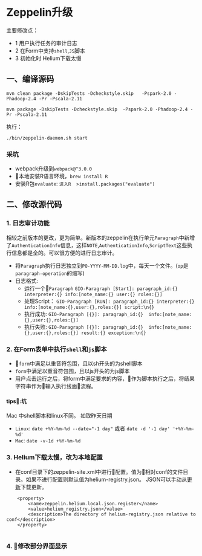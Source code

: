 
# Zeppelin升级

主要修改点：

* 1 用户执行任务的审计日志
* 2 在Form中支持`shell`,`JS`脚本
* 3 初始化时 Helium下载太慢

## 一、编译源码

```
mvn clean package -DskipTests -Dcheckstyle.skip   -Pspark-2.0 -Phadoop-2.4 -Pr -Pscala-2.11
```

```
mvn package -DskipTests -Dcheckstyle.skip  -Pspark-2.0 -Phadoop-2.4 -Pr -Pscala-2.11
```

执行：

```
./bin/zeppelin-daemon.sh start
```

### 采坑

* webpack升级到`webpack@^3.0.0`
* 本地安装R语言环境，`brew install R`
* 安装R包`evaluate`: `进入R  >install.packages("evaluate")`

## 二、修改源代码

### 1. 日志审计功能

相较之前版本的更改，更为简单。新版本的zeppelin在执行单元`Paragraph`中新增了`AuthenticationInfo`信息，这样`NOTE`,`AuthenticationInfo`,`ScriptText`这些执行信息都是全的。可以很方便的进行日志审计。

* 将`Paragraph`执行日志独立到`PO-YYYY-MM-DD.log`中，每天一个文件。(`op`是`paragraph-operation`的缩写)
* 日志格式:
  * 运行一个`Paragraph`
      `GIO-Paragraph [Start]: paragraph_id:{} interpreter:{} info:[note_name:{} user:{} roles:{}]`
  * 处理Script：
      `GIO-Paragraph [RUN]: paragraph_id:{} interpreter:{} info:[note_name:{},user:{},roles:{}] script:\n{}`
  * 执行成功:
     `GIO-Paragraph [{}]: paragraph_id:{}  info:[note_name:{},user:{},roles:{}]`
  * 执行失败:
  	 `GIO-Paragraph [{}]: paragraph_id:{}  info:[note_name:{},user:{},roles:{}] result:{} exception:\n{}`

### 2. 在Form表单中执行`shell`和`js`脚本

* `form`中满足以重音符包围，且以sh开头的为shell脚本
* `form`中满足以重音符包围，且以js开头的为js脚本
* 用户点击运行之后，将form中满足要求的内容，作为脚本执行之后，将结果字符串作为输入执行线面流程。
  
#### tips:坑

Mac 中shell脚本和linux不同。
如取昨天日期

* `Linux`: `date +%Y-%m-%d --date="-1 day"` 或者 `date -d '-1 day' '+%Y-%m-%d'`  
* `Mac`:   `date -v-1d +%Y-%m-%d`

### 3. Helium下载太慢，改为本地配置

* 在conf目录下的zeppelin-site.xml中进行配置。值为相对conf的文件目录。如果不进行配置则默认值为helium-registry.json。 JSON可以手动从[更新](https://s3.amazonaws.com/helium-package/helium.json)下载更新。

```
    <property>
        <name>zeppelin.helium.local.json.register</name>
        <value>helium_registry.json</value>
        <description>The directory of helium-registry.json relative to conf</description>
    </property>
    
```

### 4. 修改部分界面显示
